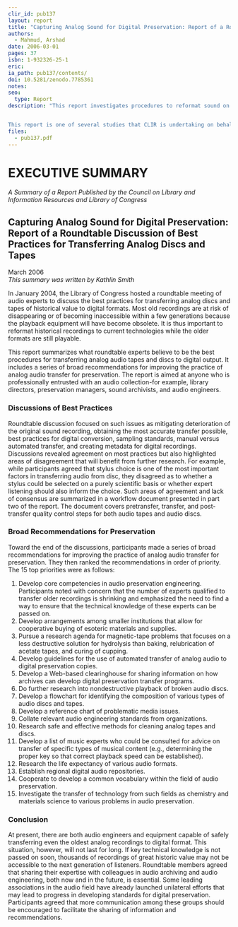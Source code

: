 ```yaml
---
clir_id: pub137
layout: report
title: "Capturing Analog Sound for Digital Preservation: Report of a Roundtable Discussion of Best Practices for Transferring Analog Discs and Tapes"
authors: 
  - Mahmud, Arshad
date: 2006-03-01
pages: 37
isbn: 1-932326-25-1
eric:
ia_path: pub137/contents/
doi: 10.5281/zenodo.7785361
notes:
seo:
  type: Report
description: "This report investigates procedures to reformat sound on analog carriers to digital media or files. It summarizes discussions and recommendations emerging from a meeting of leading audio preservation engineers held January 29–30, 2004, to assess the present state of standards and best practices for capturing sound from analog discs and tapes.


This report is one of several studies that CLIR is undertaking on behalf of the Library of Congress and the National Recording Preservation Board."
files:
  - pub137.pdf
---
```


# EXECUTIVE SUMMARY

_A Summary of a Report Published by the Council on Library and Information Resources and Library of Congress_

Capturing Analog Sound for Digital Preservation: Report of a Roundtable Discussion of Best Practices for Transferring Analog Discs and Tapes
--------------------------------------------------------------------------------------------------------------------------------------------

March 2006  
_This summary was written by Kathlin Smith_

In January 2004, the Library of Congress hosted a roundtable meeting of audio experts to discuss the best practices for transferring analog discs and tapes of historical value to digital formats. Most old recordings are at risk of disappearing or of becoming inaccessible within a few generations because the playback equipment will have become obsolete. It is thus important to reformat historical recordings to current technologies while the older formats are still playable.

This report summarizes what roundtable experts believe to be the best procedures for transferring analog audio tapes and discs to digital output. It includes a series of broad recommendations for improving the practice of analog audio transfer for preservation. The report is aimed at anyone who is professionally entrusted with an audio collection-for example, library directors, preservation managers, sound archivists, and audio engineers.

### Discussions of Best Practices

Roundtable discussion focused on such issues as mitigating deterioration of the original sound recording, obtaining the most accurate transfer possible, best practices for digital conversion, sampling standards, manual versus automated transfer, and creating metadata for digital recordings. Discussions revealed agreement on most practices but also highlighted areas of disagreement that will benefit from further research. For example, while participants agreed that stylus choice is one of the most important factors in transferring audio from disc, they disagreed as to whether a stylus could be selected on a purely scientific basis or whether expert listening should also inform the choice. Such areas of agreement and lack of consensus are summarized in a workflow document presented in part two of the report. The document covers pretransfer, transfer, and post-transfer quality control steps for both audio tapes and audio discs.

### Broad Recommendations for Preservation

Toward the end of the discussions, participants made a series of broad recommendations for improving the practice of analog audio transfer for preservation. They then ranked the recommendations in order of priority. The 15 top priorities were as follows:

1.  Develop core competencies in audio preservation engineering. Participants noted with concern that the number of experts qualified to transfer older recordings is shrinking and emphasized the need to find a way to ensure that the technical knowledge of these experts can be passed on.
2.  Develop arrangements among smaller institutions that allow for cooperative buying of esoteric materials and supplies.
3.  Pursue a research agenda for magnetic-tape problems that focuses on a less destructive solution for hydrolysis than baking, relubrication of acetate tapes, and curing of cupping.
4.  Develop guidelines for the use of automated transfer of analog audio to digital preservation copies.
5.  Develop a Web-based clearinghouse for sharing information on how archives can develop digital preservation transfer programs.
6.  Do further research into nondestructive playback of broken audio discs.
7.  Develop a flowchart for identifying the composition of various types of audio discs and tapes.
8.  Develop a reference chart of problematic media issues.
9.  Collate relevant audio engineering standards from organizations.
10.  Research safe and effective methods for cleaning analog tapes and discs.
11.  Develop a list of music experts who could be consulted for advice on transfer of specific types of musical content (e.g., determining the proper key so that correct playback speed can be established).
12.  Research the life expectancy of various audio formats.
13.  Establish regional digital audio repositories.
14.  Cooperate to develop a common vocabulary within the field of audio preservation.
15.  Investigate the transfer of technology from such fields as chemistry and materials science to various problems in audio preservation.

### Conclusion

At present, there are both audio engineers and equipment capable of safely transferring even the oldest analog recordings to digital format. This situation, however, will not last for long. If key technical knowledge is not passed on soon, thousands of recordings of great historic value may not be accessible to the next generation of listeners. Roundtable members agreed that sharing their expertise with colleagues in audio archiving and audio engineering, both now and in the future, is essential. Some leading associations in the audio field have already launched unilateral efforts that may lead to progress in developing standards for digital preservation. Participants agreed that more communication among these groups should be encouraged to facilitate the sharing of information and recommendations.